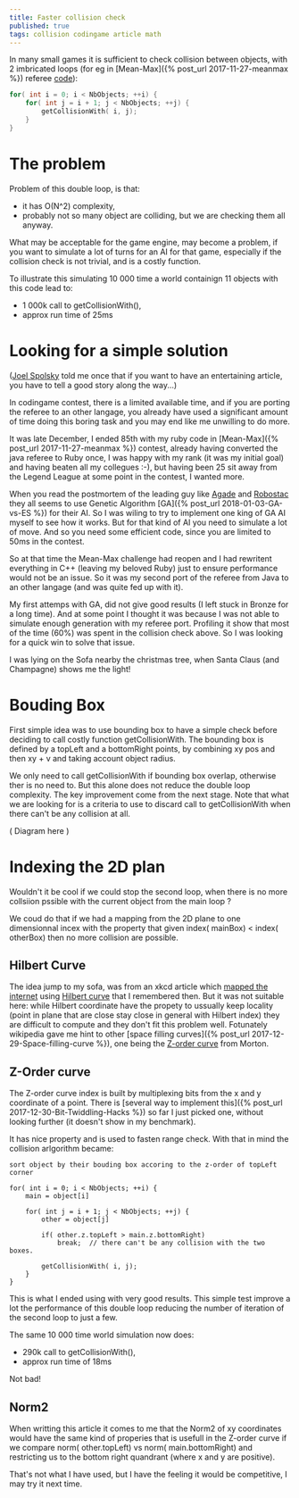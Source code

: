 ```yaml
---
title: Faster collision check
published: true
tags: collision codingame article math
---
```

In many small games it is sufficient to check collision between objects,
with 2 imbricated loops (for eg in [Mean-Max]({% post_url 2017-11-27-meanmax %}) referee [code](https://github.com/CodinGame/MeanMax/blob/ca1a77b5bffd3a0ea73e774ab8937d1c9984e2e5/Referee.java#L1273)):
```cpp
for( int i = 0; i < NbObjects; ++i) {
    for( int j = i + 1; j < NbObjects; ++j) {
        getCollisionWith( i, j);
    }
}
```
# The problem
Problem of this double loop, is that:
- it has O(N^2) complexity,
- probably not so many object are colliding, but we are checking them all anyway.

What may be acceptable for the game engine, may become a problem, if you want
to simulate a lot of turns for an AI for that game, especially if the collision check is not trivial, and is a costly function.

To illustrate this simulating 10 000 time a world containign 11 objects with this code lead to:
- 1 000k call to getCollisionWith(),
- approx run time of 25ms

# Looking for a simple solution

([Joel Spolsky](https://www.joelonsoftware.com/2007/11/16/how-to-demo-software/) told me once that if you want to have an entertaining article, you have to tell a good story along the way...)

In codingame contest, there is a limited available time, and if you are porting the referee to an other langage, you already have used a significant amount of time doing this boring task and you may end like me unwilling to do more. 

It was late December, I ended 85th with my ruby code in [Mean-Max]({% post_url 2017-11-27-meanmax %}) contest, already having converted the java referee to Ruby once, I was happy with my rank (it was my initial goal) and having beaten all my collegues :-), but having been 25 sit away from the Legend League at some point in the contest, I wanted more.

When you read the postmortem of the leading guy like [Agade](https://www.codingame.com/forum/t/mean-max-cc01-feedback-strategies/5030/9) and [Robostac](https://github.com/robostac/cg-meanmax-postmortem/blob/master/readme.md) they all seems to use Genetic Algorithm [GA]({% post_url 2018-01-03-GA-vs-ES %}) for their AI. So I was wiling to try to implement one king of GA AI myself to see how it works. But for that kind of AI you need to simulate a lot of move. And so you need some efficient code, since you are limited to 50ms in the contest. 

So at that time the Mean-Max challenge had reopen and I had rewritent everything in C++ (leaving my beloved Ruby) just to ensure performance would not be an issue. So it was my second port of the referee from Java to an other langage (and was quite fed up with it). 

My first attemps with GA, did not give good results (I left stuck in Bronze for a long time). And at some point I thought it was because I was not able to simulate enough generation with my referee port. Profiling it show that most of the time (60%) was spent in the collision check above. So I was looking for a quick win to solve that issue.

I was lying on the Sofa nearby the christmas tree, when Santa Claus (and Champagne) shows me the light!

# Bouding Box

First simple idea was to use bounding box to have a simple check before deciding to call costly function getCollisionWith. The bounding box is defined by a topLeft and a bottomRight points, by combining xy pos and then xy + v and taking account object radius.

We only need to call getCollisionWith if bounding box overlap, otherwise ther is no need to. But this alone does not reduce the double loop complexity. The key improvement come from the next stage. Note that what we are looking for is a criteria to use to discard call to getCollisionWith when there can't be any collision at all.

( Diagram here )

# Indexing the 2D plan

Wouldn't it be cool if we could stop the second loop, when there is no more collsiion pssible with the current object from the main loop ?

We coud do that if we had a mapping from the 2D plane to one dimensionnal incex with the property that given index( mainBox) < index( otherBox) then no more collision are possible.

## Hilbert Curve 

The idea jump to my sofa, was from an xkcd article which [mapped the internet](https://www.xkcd.com/195/) using [Hilbert curve](https://en.wikipedia.org/wiki/Hilbert_curve) that I remembered then. But it was not suitable here: while Hilbert coordinate have the propety to ussually keep locality (point in plane that are close stay close in general with Hilbert index) they are difficult to compute and they don't fit this problem well. Fotunately wikipedia gave me hint to other [space filling curves]({% post_url 2017-12-29-Space-filling-curve %}), one being the [Z-order curve](https://en.wikipedia.org/wiki/Z-order_(curve)) from Morton.

## Z-Order curve

The Z-order curve index is built by multiplexing bits from the x and y coordinate of a point. There is [several way to implement this]({% post_url 2017-12-30-Bit-Twiddling-Hacks %}) so far I just picked one, without looking further (it doesn't show in my benchmark).

It has nice property and is used to fasten range check. 
With that in mind the collision arlgorithm became:

```
sort object by their bouding box accoring to the z-order of topLeft corner

for( int i = 0; i < NbObjects; ++i) {
    main = object[i]

    for( int j = i + 1; j < NbObjects; ++j) {
        other = object[j]

        if( other.z.topLeft > main.z.bottomRight)
            break;  // there can't be any collision with the two boxes.

        getCollisionWith( i, j);
    }
}

```

This is what I ended using with very good results. This simple test improve a lot the performance of this double loop reducing the number of iteration of the second loop to just a few.

The same 10 000 time world simulation now does:
- 290k call to getCollisionWith(),
- approx run time of 18ms

Not bad!

## Norm2

When writting this article it comes to me that the Norm2 of xy coordinates would have the same kind of properies that is usefull in the Z-order curve if we compare norm( other.topLeft) vs norm( main.bottomRight) and restricting us to the bottom right quandrant (where x and y are positive).

That's not what I have used, but I have the feeling it would be competitive, I may try it next time.
